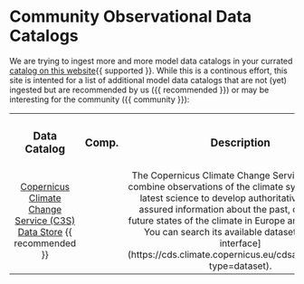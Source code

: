 # Community Observational Data Catalogs

We are trying to ingest more and more model data catalogs in your currated [catalog on this website](../model_evaluation/model_evaluation_model_catalogs/model_evaluation_search_models.md){{ supported }}. While this is a continous effort, this site is intented for a list of additional model data catalogs that are not (yet) ingested but are recommended by us ({{ recommended }}) or may be interesting for the community ({{ community }}):

<table class="center">
<tr>
<td width="25%">
    <div align='center' width="100%">
    <h3>Data Catalog</h3>
    </div>
</td>
<td width="10%">
    <div align='center' width="100%" >
    <h3>Comp.</h3>
    </div>
</td>
<td width="60%">
    <div align='center' width="100%" >
    <h3>Description</h3>
    </div>
</td>
</tr>


<tr>
<td width="25%">
    <div align='center' width="100%">
    <a href="https://cds.climate.copernicus.eu/">Copernicus Climate Change Service (C3S) Data Store</a> {{ recommended }}
    </div>
</td>
<td width="10%">
    <div align='center' width="100%" >
        <!-- <img align="center" width="60%" src="../../assets/component-logos/ACCESS icon LAND SURFACE (Title).png" /> -->
    </div>
</td>
<td width="64%">
    <div align='center' width="100%" >
        <!-- <a href="#"> -->
        The Copernicus Climate Change Service (C3S) will combine observations of the climate system with the latest science to develop authoritative, quality-assured information about the past, current and future states of the climate in Europe and worldwide.
        You can search its available datasets via [this interface](https://cds.climate.copernicus.eu/cdsapp#!/search?type=dataset).
        <!-- </a> -->
    </div>
</td>
</tr>


<table/>